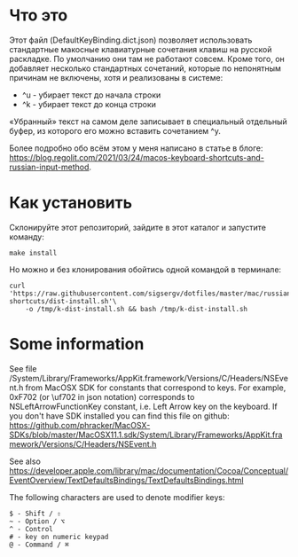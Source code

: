 Что это
=======

Этот файл (DefaultKeyBinding.dict.json) позволяет использовать стандартные макосные клавиатурные сочетания
клавиш на русской раскладке. По умолчанию они там не работают совсем. Кроме того, он добавляет несколько
стандартных сочетаний, которые по непонятным причинам не включены, хотя и реализованы в системе:

* ^u - убирает текст до начала строки
* ^k - убирает текст до конца строки

«Убранный» текст на самом деле записывает в специальный отдельный буфер, из которого его можно вставить
сочетанием ^y.

Более подробно обо всём этом у меня написано в статье в блоге: <https://blog.regolit.com/2021/03/24/macos-keyboard-shortcuts-and-russian-input-method>.

Как установить
==============

Склонируйте этот репозиторий, зайдите в этот каталог и запустите команду:

    make install

Но можно и без клонирования обойтись одной командой в терминале:

    curl 'https://raw.githubusercontent.com/sigsergv/dotfiles/master/mac/russian-shortcuts/dist-install.sh'\
		-o /tmp/k-dist-install.sh && bash /tmp/k-dist-install.sh


Some information
================

See file /System/Library/Frameworks/AppKit.framework/Versions/C/Headers/NSEvent.h from MacOSX SDK for constants that
correspond to keys. For example, 0xF702 (or \uf702 in json notation) corresponds to NSLeftArrowFunctionKey constant,
i.e. Left Arrow key on the keyboard. If you don't have SDK installed you can find this file on github: 
<https://github.com/phracker/MacOSX-SDKs/blob/master/MacOSX11.1.sdk/System/Library/Frameworks/AppKit.framework/Versions/C/Headers/NSEvent.h>

See also https://developer.apple.com/library/mac/documentation/Cocoa/Conceptual/EventOverview/TextDefaultsBindings/TextDefaultsBindings.html

The following characters are used to denote modifier keys:

    $ - Shift / ⇧
    ~ - Option / ⌥
    ^ - Control
    # - key on numeric keypad
    @ - Command / ⌘

